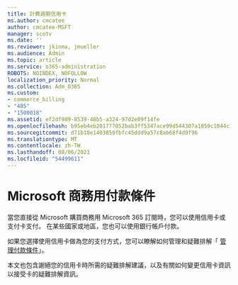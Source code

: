 ```yaml
---
title: 計費週期信用卡
ms.author: cmcatee
author: cmcatee-MSFT
manager: scotv
ms.date: ''
ms.reviewer: jkinma, jmueller
ms.audience: Admin
ms.topic: article
ms.service: o365-administration
ROBOTS: NOINDEX, NOFOLLOW
localization_priority: Normal
ms.collection: Adm_O365
ms.custom:
- commerce_billing
- "485"
- "1500018"
ms.assetid: ef2df989-8539-48b5-a324-97d2e09f14fe
ms.openlocfilehash: b95eb4eb201777852bab3ff5347ace99d544307a1859c1044c150ee368bd9400
ms.sourcegitcommit: d71b18e1403859fbfc45ddd9a57c8ab68f4d9f96
ms.translationtype: MT
ms.contentlocale: zh-TW
ms.lasthandoff: 08/06/2021
ms.locfileid: "54499611"
---
```

# <a name="payment-methods-for-microsoft-for-business"></a>Microsoft 商務用付款條件

當您直接從 Microsoft 購買商務用 Microsoft 365 訂閱時，您可以使用信用卡或支付卡支付。 在某些國家或地區，您也可以使用銀行帳戶付款。
  
如果您選擇使用信用卡做為您的支付方式，您可以瞭解如何管理和疑難排解「 [管理付款條件](/microsoft-365/commerce/billing-and-payments/manage-payment-methods)」。
  
本文也包含謝絕您的信用卡時所需的疑難排解建議，以及有關如何變更信用卡資訊以接受卡的疑難排解資訊。